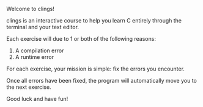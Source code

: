 Welcome to clings!

clings is an interactive course to help you learn C entirely through the terminal and your text editor.

Each exercise will due to 1 or both of the following reasons:
1. A compilation error
2. A runtime error

For each exercise, your mission is simple: fix the errors you encounter.

Once all errors have been fixed, the program will automatically move you to the next exercise.

Good luck and have fun!
